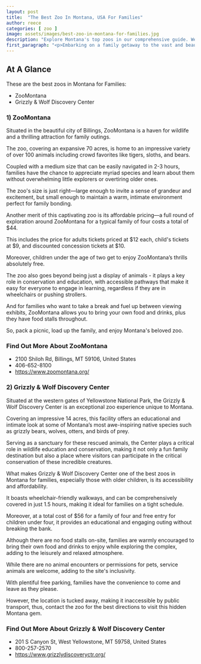 ```yaml
---
layout: post
title:  "The Best Zoo In Montana, USA For Families"
author: reece
categories: [ zoo ]
image: assets/images/best-zoo-in-montana-for-families.jpg
description: "Explore Montana's top zoos in our comprehensive guide. We delve into each zoo's unique features, conservation efforts, and the vibrant variety of animals they shelter. Perfect for animal lovers and families seeking fun educational trips."
first_paragraph: "<p>Embarking on a family getaway to the vast and beautiful expanse of Montana? Wondering where to find fun-filled, educational destinations that provide entertainment for children and adults alike? Look no further than the numerous incredible zoos scattered throughout the Treasure State.</p><p>In this article, we will guide you through the best zoos in Montana, specifically curated for an exciting family getaway.</p><p>From captivating wildlife observations to interactive exhibits, each zoo offers unforgettable experiences and is a fantastic way to teach your young ones about animal conservation and biodiversity.</p><p>Let's dive into these animal kingdoms of Montana and discover how they can turn your holiday into an adventure-packed escapade!</p>"
---
```


<div class="overview" markdown="1"> 

## At A Glance

These are the best zoos in Montana for Families:

- ZooMontana
- Grizzly & Wolf Discovery Center


</div>


### 1) ZooMontana

Situated in the beautiful city of Billings, ZooMontana is a haven for wildlife and a thrilling attraction for family outings. 

The zoo, covering an expansive 70 acres, is home to an impressive variety of over 100 animals including crowd favorites like tigers, sloths, and bears. 

Coupled with a medium size that can be easily navigated in 2-3 hours, families have the chance to appreciate myriad species and learn about them without overwhelming little explorers or overtiring older ones. 

The zoo's size is just right—large enough to invite a sense of grandeur and excitement, but small enough to maintain a warm, intimate environment perfect for family bonding.

Another merit of this captivating zoo is its affordable pricing—a full round of exploration around ZooMontana for a typical family of four costs a total of $44. 

This includes the price for adults tickets priced at $12 each, child's tickets at $9, and discounted concession tickets at $10. 

Moreover, children under the age of two get to enjoy ZooMontana’s thrills absolutely free. 

The zoo also goes beyond being just a display of animals - it plays a key role in conservation and education, with accessible pathways that make it easy for everyone to engage in learning, regardless if they are in wheelchairs or pushing strollers. 

And for families who want to take a break and fuel up between viewing exhibits, ZooMontana allows you to bring your own food and drinks, plus they have food stalls throughout. 

So, pack a picnic, load up the family, and enjoy Montana's beloved zoo.


<div class="find-out-more" markdown="1">

### Find Out More About ZooMontana

- 2100 Shiloh Rd, Billings, MT 59106, United States
- 406-652-8100
- https://www.zoomontana.org/


</div>


### 2) Grizzly & Wolf Discovery Center

Situated at the western gates of Yellowstone National Park, the Grizzly & Wolf Discovery Center is an exceptional zoo experience unique to Montana. 

Covering an impressive 14 acres, this facility offers an educational and intimate look at some of Montana’s most awe-inspiring native species such as grizzly bears, wolves, otters, and birds of prey. 

Serving as a sanctuary for these rescued animals, the Center plays a critical role in wildlife education and conservation, making it not only a fun family destination but also a place where visitors can participate in the critical conservation of these incredible creatures.

What makes Grizzly & Wolf Discovery Center one of the best zoos in Montana for families, especially those with older children, is its accessibility and affordability. 

It boasts wheelchair-friendly walkways, and can be comprehensively covered in just 1.5 hours, making it ideal for families on a tight schedule. 

Moreover, at a total cost of $56 for a family of four and free entry for children under four, it provides an educational and engaging outing without breaking the bank. 

Although there are no food stalls on-site, families are warmly encouraged to bring their own food and drinks to enjoy while exploring the complex, adding to the leisurely and relaxed atmosphere. 

While there are no animal encounters or permissions for pets, service animals are welcome, adding to the site's inclusivity. 

With plentiful free parking, families have the convenience to come and leave as they please. 

However, the location is tucked away, making it inaccessible by public transport, thus, contact the zoo for the best directions to visit this hidden Montana gem.


<div class="find-out-more" markdown="1">

### Find Out More About Grizzly & Wolf Discovery Center

- 201 S Canyon St, West Yellowstone, MT 59758, United States
- 800-257-2570
- https://www.grizzlydiscoveryctr.org/


</div>

